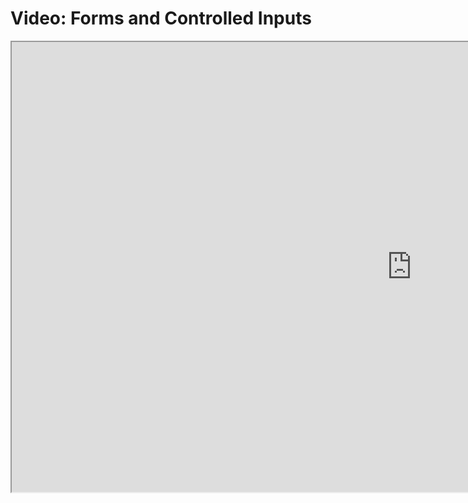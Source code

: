 # Video: Forms and Controlled Inputs

<iframe src="https://scrimba.com/scrim/c8My4RH2?pl=pBQgdHZ" width="1280" height="720" allowfullscreen="allowfullscreen" allow="autoplay; fullscreen; picture-in-picture"></iframe>
